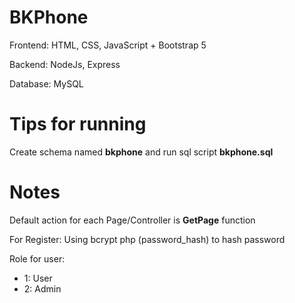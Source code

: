 # BKPhone

Frontend: HTML, CSS, JavaScript + Bootstrap 5

Backend: NodeJs, Express 

Database: MySQL


# Tips for running
Create schema named **bkphone** and run sql script **bkphone.sql**

# Notes

Default action for each Page/Controller is **GetPage** function

For Register: Using bcrypt php (password_hash) to hash password

Role for user:
- 1: User
- 2: Admin

